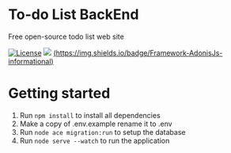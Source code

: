 # To-do List BackEnd

Free open-source todo list web site

[![License](https://img.shields.io/badge/License-MIT-blue)](LICENSE)
[![](https://img.shields.io/badge/language-JavaScript-informational)](https://en.wikipedia.org/wiki/JavaScript)
[(https://img.shields.io/badge/Framework-AdonisJs-informational)](https://adonisjs.com/)

# Getting started

1. Run `npm install` to install all dependencies
2. Make a copy of .env.example rename it to .env
3. Run `node ace migration:run` to setup the database
4. Run `node serve --watch` to run the application
